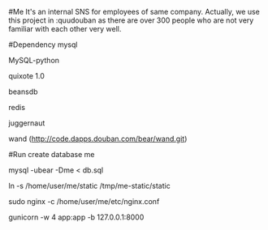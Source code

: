 #Me
It's an internal SNS for employees of same company. Actually, we use this project in :quudouban as there are over 300 people who are not very familiar with each other very well.



#Dependency
mysql

MySQL-python

quixote 1.0

beansdb

redis

juggernaut

wand (http://code.dapps.douban.com/bear/wand.git)

#Run
create database me

mysql -ubear -Dme < db.sql

ln -s /home/user/me/static /tmp/me-static/static

sudo nginx -c /home/user/me/etc/nginx.conf

gunicorn -w 4 app:app -b 127.0.0.1:8000
